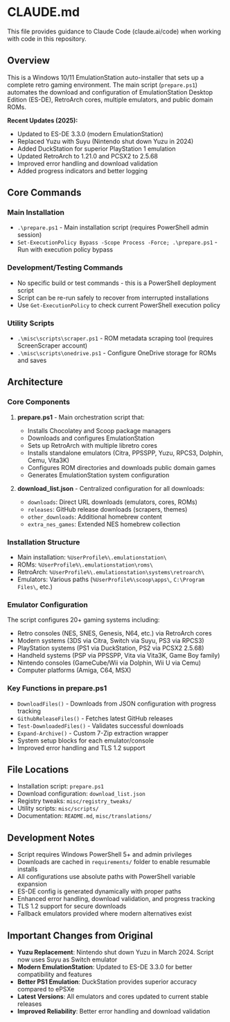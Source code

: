 # CLAUDE.md

This file provides guidance to Claude Code (claude.ai/code) when working with code in this repository.

## Overview

This is a Windows 10/11 EmulationStation auto-installer that sets up a complete retro gaming environment. The main script (`prepare.ps1`) automates the download and configuration of EmulationStation Desktop Edition (ES-DE), RetroArch cores, multiple emulators, and public domain ROMs.

**Recent Updates (2025):**
- Updated to ES-DE 3.3.0 (modern EmulationStation)
- Replaced Yuzu with Suyu (Nintendo shut down Yuzu in 2024)
- Added DuckStation for superior PlayStation 1 emulation
- Updated RetroArch to 1.21.0 and PCSX2 to 2.5.68
- Improved error handling and download validation
- Added progress indicators and better logging

## Core Commands

### Main Installation
- `.\prepare.ps1` - Main installation script (requires PowerShell admin session)
- `Set-ExecutionPolicy Bypass -Scope Process -Force; .\prepare.ps1` - Run with execution policy bypass

### Development/Testing Commands
- No specific build or test commands - this is a PowerShell deployment script
- Script can be re-run safely to recover from interrupted installations
- Use `Get-ExecutionPolicy` to check current PowerShell execution policy

### Utility Scripts
- `.\misc\scripts\scraper.ps1` - ROM metadata scraping tool (requires ScreenScraper account)
- `.\misc\scripts\onedrive.ps1` - Configure OneDrive storage for ROMs and saves

## Architecture

### Core Components
1. **prepare.ps1** - Main orchestration script that:
   - Installs Chocolatey and Scoop package managers
   - Downloads and configures EmulationStation
   - Sets up RetroArch with multiple libretro cores
   - Installs standalone emulators (Citra, PPSSPP, Yuzu, RPCS3, Dolphin, Cemu, Vita3K)
   - Configures ROM directories and downloads public domain games
   - Generates EmulationStation system configuration

2. **download_list.json** - Centralized configuration for all downloads:
   - `downloads`: Direct URL downloads (emulators, cores, ROMs)
   - `releases`: GitHub release downloads (scrapers, themes)
   - `other_downloads`: Additional homebrew content
   - `extra_nes_games`: Extended NES homebrew collection

### Installation Structure
- Main installation: `%UserProfile%\.emulationstation\`
- ROMs: `%UserProfile%\.emulationstation\roms\`
- RetroArch: `%UserProfile%\.emulationstation\systems\retroarch\`
- Emulators: Various paths (`%UserProfile%\scoop\apps\`, `C:\Program Files\`, etc.)

### Emulator Configuration
The script configures 20+ gaming systems including:
- Retro consoles (NES, SNES, Genesis, N64, etc.) via RetroArch cores
- Modern systems (3DS via Citra, Switch via Suyu, PS3 via RPCS3)
- PlayStation systems (PS1 via DuckStation, PS2 via PCSX2 2.5.68)
- Handheld systems (PSP via PPSSPP, Vita via Vita3K, Game Boy family)
- Nintendo consoles (GameCube/Wii via Dolphin, Wii U via Cemu)
- Computer platforms (Amiga, C64, MSX)

### Key Functions in prepare.ps1
- `DownloadFiles()` - Downloads from JSON configuration with progress tracking
- `GithubReleaseFiles()` - Fetches latest GitHub releases
- `Test-DownloadedFiles()` - Validates successful downloads
- `Expand-Archive()` - Custom 7-Zip extraction wrapper
- System setup blocks for each emulator/console
- Improved error handling and TLS 1.2 support

## File Locations
- Installation script: `prepare.ps1`
- Download configuration: `download_list.json`
- Registry tweaks: `misc/registry_tweaks/`
- Utility scripts: `misc/scripts/`
- Documentation: `README.md`, `misc/translations/`

## Development Notes
- Script requires Windows PowerShell 5+ and admin privileges
- Downloads are cached in `requirements/` folder to enable resumable installs
- All configurations use absolute paths with PowerShell variable expansion
- ES-DE config is generated dynamically with proper paths
- Enhanced error handling, download validation, and progress tracking
- TLS 1.2 support for secure downloads
- Fallback emulators provided where modern alternatives exist

## Important Changes from Original
- **Yuzu Replacement**: Nintendo shut down Yuzu in March 2024. Script now uses Suyu as Switch emulator
- **Modern EmulationStation**: Updated to ES-DE 3.3.0 for better compatibility and features
- **Better PS1 Emulation**: DuckStation provides superior accuracy compared to ePSXe
- **Latest Versions**: All emulators and cores updated to current stable releases
- **Improved Reliability**: Better error handling and download validation